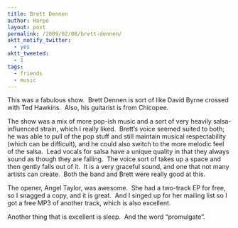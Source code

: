 ```yaml
---
title: Brett Dennen
author: Harpo
layout: post
permalink: /2009/02/08/brett-dennen/
aktt_notify_twitter:
  - yes
aktt_tweeted:
  - 1
tags:
  - friends
  - music
---
```

This was a fabulous show.  Brett Dennen is sort of like David Byrne crossed with Ted Hawkins.  Also, his guitarist is from Chicopee.

The show was a mix of more pop-ish music and a sort of very heavily salsa-influenced strain, which I really liked.  Brett&#8217;s voice seemed suited to both; he was able to pull of the pop stuff and still maintain musical respectability (which can be difficult), and he could also switch to the more melodic feel of the salsa.  Lead vocals for salsa have a unique quality in that they always sound as though they are falling.  The voice sort of takes up a space and then gently falls out of it.  It is a very graceful sound, and one that not many artists can create.  Both the band and Brett were really good at this.

The opener, Angel Taylor, was awesome.  She had a two-track EP for free, so I snagged a copy, and it is great.  And I singed up for her mailing list so I got a free MP3 of another track, which is also excellent.

Another thing that is excellent is sleep.  And the word &#8220;promulgate&#8221;.